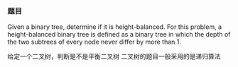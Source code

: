 ### 题目
Given a binary tree, determine if it is height-balanced.
For this problem, a height-balanced binary tree is defined as a binary tree in which the depth of the two subtrees of every node never differ by more than 1.

给定一个二叉树，判断是不是平衡二叉树
二叉树的题目一般采用的是递归算法